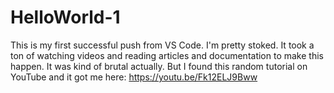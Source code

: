 # HelloWorld-1
This is my first successful push from VS Code. I'm pretty stoked. It took a ton of watching videos and reading articles and documentation to make this happen. It was kind of brutal actually. But I found this random tutorial on YouTube and it got me here: https://youtu.be/Fk12ELJ9Bww
